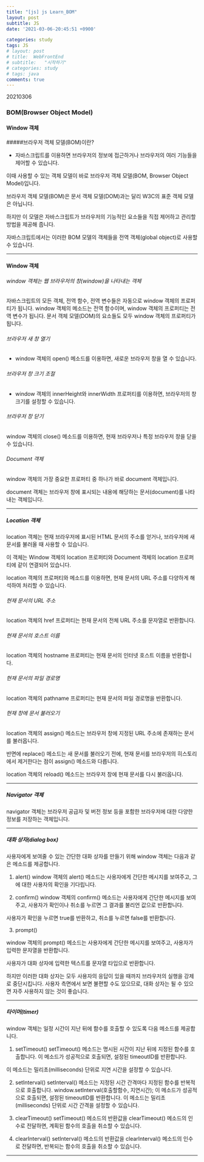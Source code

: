 ```yaml
---
title: "[js] js Learn_BOM"
layout: post
subtitle: JS
date: '2021-03-06-20:45:51 +0900'

categories: study
tags: JS
# layout: post
# title:  WebFrontEnd
# subtitle:   "시작하기"
# categories: study
# tags: java
comments: true
---
```


20210306
### BOM(Browser Object Model)

#### Window 객체
#####브라우저 객체 모델(BOM)이란?
- 자바스크립트를 이용하면 브라우저의 정보에 접근하거나 브라우저의 여러 기능들을 제어할 수 있습니다.

이때 사용할 수 있는 객체 모델이 바로 브라우저 객체 모델(BOM, Browser Object Model)입니다.



브라우저 객체 모델(BOM)은 문서 객체 모델(DOM)과는 달리 W3C의 표준 객체 모델은 아닙니다.

하지만 이 모델은 자바스크립트가 브라우저의 기능적인 요소들을 직접 제어하고 관리할 방법을 제공해 줍니다.

자바스크립트에서는 이러한 BOM 모델의 객체들을 전역 객체(global object)로 사용할 수 있습니다.

---
#### Window 객체

###### window 객체는 웹 브라우저의 창(window)을 나타내는 객체

자바스크립트의 모든 객체, 전역 함수, 전역 변수들은 자동으로 window 객체의 프로퍼티가 됩니다.
window 객체의 메소드는 전역 함수이며, window 객체의 프로퍼티는 전역 변수가 됩니다.
문서 객체 모델(DOM)의 요소들도 모두 window 객체의 프로퍼티가 됩니다.

###### 브라우저 새 창 열기
- window 객체의 open() 메소드를 이용하면, 새로운 브라우저 창을 열 수 있습니다.

###### 브라우저 창 크기 조절
- window 객체의 innerHeight와 innerWidth 프로퍼티를 이용하면, 브라우저의 창 크기를 설정할 수 있습니다.

###### 브라우저 창 닫기
window 객체의 close() 메소드를 이용하면, 현재 브라우저나 특정 브라우저 창을 닫을 수 있습니다.




###### Document 객체
window 객체의 가장 중요한 프로퍼티 중 하나가 바로 document 객체입니다.

document 객체는 브라우저 창에 표시되는 내용에 해당하는 문서(document)를 나타내는 객체입니다.


-----


##### Location 객체
location 객체는 현재 브라우저에 표시된 HTML 문서의 주소를 얻거나, 브라우저에 새 문서를 불러올 때 사용할 수 있습니다.


이 객체는 Window 객체의 location 프로퍼티와 Document 객체의 location 프로퍼티에 같이 연결되어 있습니다.

location 객체의 프로퍼티와 메소드를 이용하면, 현재 문서의 URL 주소를 다양하게 해석하여 처리할 수 있습니다.

###### 현재 문서의 URL 주소
location 객체의 href 프로퍼티는 현재 문서의 전체 URL 주소를 문자열로 반환합니다.

###### 현재 문서의 호스트 이름
location 객체의 hostname 프로퍼티는 현재 문서의 인터넷 호스트 이름을 반환합니다.

###### 현재 문서의 파일 경로명
location 객체의 pathname 프로퍼티는 현재 문서의 파일 경로명을 반환합니다.

###### 현재 창에 문서 불러오기
location 객체의 assign() 메소드는 브라우저 창에 지정된 URL 주소에 존재하는 문서를 불러옵니다.

반면에 replace() 메소드는 새 문서를 불러오기 전에, 현재 문서를 브라우저의 히스토리에서 제거한다는 점이 assign() 메소드와 다릅니다.

location 객체의 reload() 메소드는 브라우저 창에 현재 문서를 다시 불러옵니다.

----

##### Navigator 객체
navigator 객체는 브라우저 공급자 및 버전 정보 등을 포함한 브라우저에 대한 다양한 정보를 저장하는 객체입니다.

----

##### 대화 상자(dialog box)
사용자에게 보여줄 수 있는 간단한 대화 상자를 만들기 위해 window 객체는 다음과 같은 메소드를 제공합니다.



1. alert()
window 객체의 alert() 메소드는 사용자에게 간단한 메시지를 보여주고, 그에 대한 사용자의 확인을 기다립니다.


2. confirm()
window 객체의 confirm() 메소드는 사용자에게 간단한 메시지를 보여주고, 사용자가 확인이나 취소를 누르면 그 결과를 불리언 값으로 반환합니다.

사용자가 확인을 누르면 true를 반환하고, 취소를 누르면 false를 반환합니다.


3. prompt()

window 객체의 prompt() 메소드는 사용자에게 간단한 메시지를 보여주고, 사용자가 입력한 문자열을 반환합니다.

사용자가 대화 상자에 입력한 텍스트를 문자열 타입으로 반환합니다.


하지만 이러한 대화 상자는 모두 사용자의 응답이 있을 때까지 브라우저의 실행을 강제로 중단시킵니다.   사용자 측면에서 보면 불편할 수도 있으므로, 대화 상자는 될 수 있으면 자주 사용하지 않는 것이 좋습니다.

----

##### 타이머(timer)
window 객체는 일정 시간이 지난 뒤에 함수를 호출할 수 있도록 다음 메소드를 제공합니다.

1. setTimeout()
setTimeout() 메소드는 명시된 시간이 지난 뒤에 지정된 함수를 호출합니다.
이 메소드가 성공적으로 호출되면, 설정된 timeoutID를 반환합니다.

이 메소드는 밀리초(milliseconds) 단위로 지연 시간을 설정할 수 있습니다.



2. setInterval()
setInterval() 메소드는 지정된 시간 간격마다 지정된 함수를 반복적으로 호출합니다.
window.setInterval(호출할함수, 지연시간);
이 메소드가 성공적으로 호출되면, 설정된 timeoutID를 반환합니다.
이 메소드는 밀리초(milliseconds) 단위로 시간 간격을 설정할 수 있습니다.

3. clearTimeout()
setTimeout() 메소드의 반환값을 clearTimeout() 메소드의 인수로 전달하면, 계획된 함수의 호출을 취소할 수 있습니다.


4. clearInterval()
setInterval() 메소드의 반환값을 clearInterval() 메소드의 인수로 전달하면, 반복되는 함수의 호출을 취소할 수 있습니다.

---
